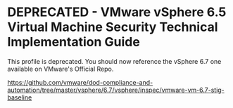 # DEPRECATED - VMware vSphere 6.5 Virtual Machine Security Technical Implementation Guide

This profile is deprecated. You should now reference the vSphere 6.7 one available on VMware's Official Repo.

https://github.com/vmware/dod-compliance-and-automation/tree/master/vsphere/6.7/vsphere/inspec/vmware-vm-6.7-stig-baseline

